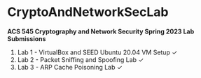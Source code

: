 # CryptoAndNetworkSecLab

**ACS 545 Cryptography and Network Security Spring 2023 Lab Submissions**

1. Lab 1 - VirtualBox and SEED Ubuntu 20.04 VM Setup &check;
2. Lab 2 - Packet Sniffing and Spoofing Lab &check;
3. Lab 3 - ARP Cache Poisoning Lab &check;